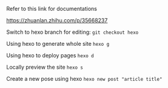 Refer to this link for documentations

https://zhuanlan.zhihu.com/p/35668237


Switch to hexo branch for editing: `git checkout hexo`

Using hexo to generate whole site `hexo g`

Using hexo to deploy pages `hexo d`

Locally preview the site `hexo s`

Create a new pose using hexo `hexo new post "article title"`

